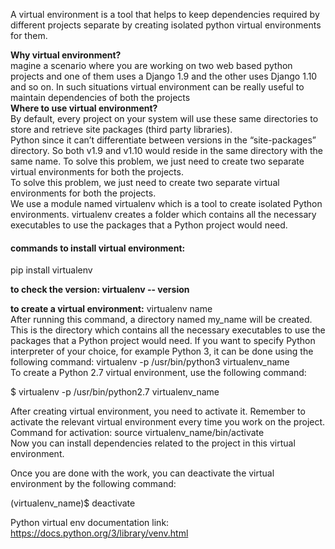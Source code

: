 A virtual environment is a tool that helps to keep dependencies required by different projects separate by creating isolated python virtual environments for them.  

__Why virtual environment?__  
magine a scenario where you are working on two web based python projects and one of them uses a Django 1.9 and the other uses Django 1.10 and so on. In such situations virtual environment can be really useful to maintain dependencies of both the projects  
__Where to use virtual environment?__  
By default, every project on your system will use these same directories to store and retrieve site packages (third party libraries).  
Python since it can’t differentiate between versions in the “site-packages” directory. So both v1.9 and v1.10 would reside in the same directory with the same name. To solve this problem, we just need to create two separate virtual environments for both the projects.  
To solve this problem, we just need to create two separate virtual environments for both the projects.  
We use a module named virtualenv which is a tool to create isolated Python environments. virtualenv creates a folder which contains all the necessary executables to use the packages that a Python project would need.

#### commands to install virtual environment:
pip install virtualenv

__to check the version:  virtualenv -- version__

__to create a virtual environment:__  virtualenv name    
After running this command, a directory named my_name will be created. This is the directory which contains all the necessary executables to use the packages that a Python project would need.
If you want to specify Python interpreter of your choice, for example Python 3, it can be done using the following command:
virtualenv -p /usr/bin/python3 virtualenv_name  
To create a Python 2.7 virtual environment, use the following command:  

$ virtualenv -p /usr/bin/python2.7 virtualenv_name  

After creating virtual environment, you need to activate it. Remember to activate the relevant virtual environment every time you work on the project.
Command for activation:  source virtualenv_name/bin/activate  
Now you can install dependencies related to the project in this virtual environment.

Once you are done with the work, you can deactivate the virtual environment by the following command:

(virtualenv_name)$ deactivate  

Python virtual env documentation link: https://docs.python.org/3/library/venv.html


